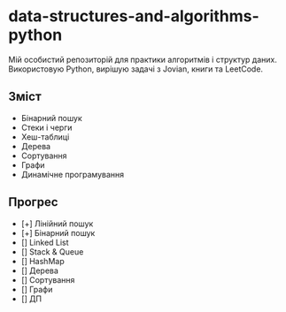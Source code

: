 # data-structures-and-algorithms-python

Мій особистий репозиторій для практики алгоритмів і структур даних.  
Використовую Python, вирішую задачі з Jovian, книги та LeetCode.

## Зміст
- Бінарний пошук
- Стеки і черги
- Хеш-таблиці
- Дерева
- Сортування
- Графи
- Динамічне програмування

## Прогрес
- [+] Лінійний пошук
- [+] Бінарний пошук
- [] Linked List
- [] Stack & Queue
- [] HashMap
- [] Дерева
- [] Сортування
- [] Графи
- [] ДП
